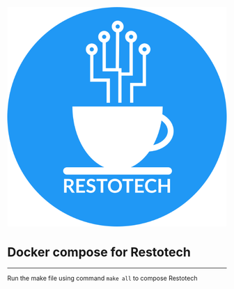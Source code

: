 <img src="restotech-logo.png">

<p><b><h1>Docker compose for Restotech</h1></b></p>

--------------------------------------------------------

Run the make file using command `make all` to compose Restotech
